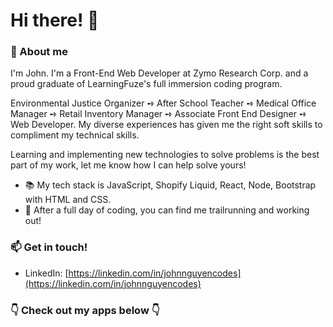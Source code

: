 # Hi there! 👋

### 💬 About me

I'm John.  I'm a Front-End Web Developer at Zymo Research Corp. and a proud graduate of LearningFuze's full immersion coding program.   

Environmental Justice Organizer ➺ After School Teacher ➺ Medical Office Manager ➺ Retail Inventory Manager ➺ Associate Front End Designer ➺ Web Developer.  My diverse experiences has given me the right soft skills to compliment my technical skills.  

Learning and implementing new technologies to solve problems is the best part of my work, let me know how I can help solve yours!  

- 📚  My tech stack is JavaScript, Shopify Liquid, React, Node, Bootstrap with HTML and CSS.  
- 🍃  After a full day of coding, you can find me trailrunning and working out!  

### 📫 Get in touch!

- LinkedIn: [https://linkedin.com/in/johnnguyencodes](https://linkedin.com/in/johnnguyencodes)

### 👇 Check out my apps below 👇
